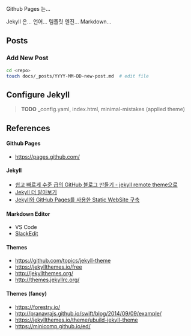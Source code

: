 Github Pages 는...

Jekyll 은... 언어... 템플릿 엔진... Markdown...

## Posts
### Add New Post
```bash
cd <repo>
touch docs/_posts/YYYY-MM-DD-new-post.md  # edit file
```

## Configure Jekyll
> **TODO**
> _config.yaml, index.html, minimal-mistakes (applied theme)

## References
#### Github Pages
* https://pages.github.com/

#### Jekyll
* [쉽고 빠르게 수준 급의 GitHub 블로그 만들기 - jekyll remote theme으로](https://dreamgonfly.github.io/2018/01/27/jekyll-remote-theme.html)
* [Jekyll 더 알아보기](https://ehfgk78.github.io/2017/12/27/jekyll-detail/)
* [Jekyll와 GitHub Pages를 사용한 Static WebSite 구축](https://poiemaweb.com/jekyll-basics)

#### Markdown Editor
* VS Code
* [SlackEdit](https://stackedit.io/)

#### Themes
* https://github.com/topics/jekyll-theme
* https://jekyllthemes.io/free
* http://jekyllthemes.org/
* http://themes.jekyllrc.org/

#### Themes (fancy)
* https://forestry.io/
* http://pranavrajs.github.io/swift/blog/2014/09/09/example/
* https://jekyllthemes.io/theme/ubuild-jekyll-theme
* https://minicomp.github.io/ed/
